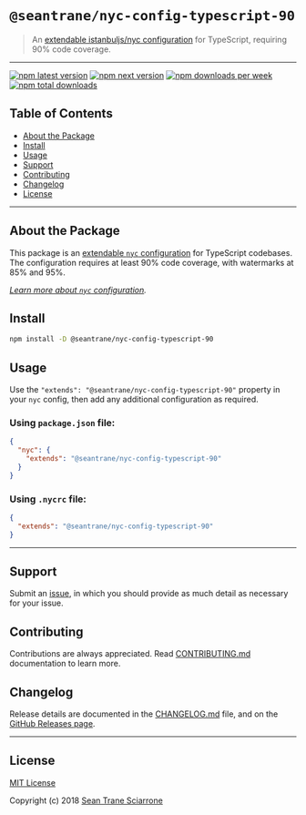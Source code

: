 # `@seantrane/nyc-config-typescript-90`

> An [extendable istanbuljs/nyc configuration](https://github.com/istanbuljs/nyc#publish-and-reuse-your-nyc-configuration) for TypeScript, requiring 90% code coverage.

---

[![npm latest version](https://img.shields.io/npm/v/@seantrane/nyc-config-typescript-90/latest.svg)](https://www.npmjs.com/package/@seantrane/nyc-config-typescript-90) [![npm next version](https://img.shields.io/npm/v/@seantrane/nyc-config-typescript-90/next.svg)](https://www.npmjs.com/package/@seantrane/nyc-config-typescript-90) [![npm downloads per week](https://img.shields.io/npm/dw/@seantrane/nyc-config-typescript-90.svg)](https://www.npmjs.com/package/@seantrane/nyc-config-typescript-90) [![npm total downloads](https://img.shields.io/npm/dt/@seantrane/nyc-config-typescript-90.svg)](https://www.npmjs.com/package/@seantrane/nyc-config-typescript-90)

## Table of Contents

- [About the Package](#about)
- [Install](#install)
- [Usage](#usage)
- [Support](#support)
- [Contributing](#contributing)
- [Changelog](#changelog)
- [License](#license)

---

## About the Package <a id="about"></a>

This package is an [extendable `nyc` configuration](https://github.com/istanbuljs/nyc#publish-and-reuse-your-nyc-configuration) for TypeScript codebases. The configuration requires at least 90% code coverage, with watermarks at 85% and 95%.

_[Learn more about `nyc` configuration](https://github.com/istanbuljs/nyc#configuring-nyc)._

## Install <a id="install"></a>

```sh
npm install -D @seantrane/nyc-config-typescript-90
```

## Usage <a id="usage"></a>

Use the `"extends": "@seantrane/nyc-config-typescript-90"` property in your `nyc` config, then add any additional configuration as required.

### Using `package.json` file:

```json
{
  "nyc": {
    "extends": "@seantrane/nyc-config-typescript-90"
  }
}
```

### Using `.nycrc` file:

```json
{
  "extends": "@seantrane/nyc-config-typescript-90"
}
```

---

## Support <a id="support"></a>

Submit an [issue](https://github.com/seantrane/nyc-config/issues/new), in which you should provide as much detail as necessary for your issue.

## Contributing <a id="contributing"></a>

Contributions are always appreciated. Read [CONTRIBUTING.md](https://github.com/seantrane/nyc-config/blob/master/CONTRIBUTING.md) documentation to learn more.

## Changelog <a id="changelog"></a>

Release details are documented in the [CHANGELOG.md](https://github.com/seantrane/nyc-config/blob/master/packages/nyc-config-typescript-90/CHANGELOG.md) file, and on the [GitHub Releases page](https://github.com/seantrane/nyc-config/releases).

---

## License <a id="license"></a>

[MIT License](https://github.com/seantrane/nyc-config/blob/master/LICENSE)

Copyright (c) 2018 [Sean Trane Sciarrone](https://github.com/seantrane)
